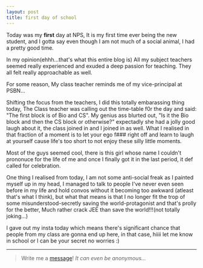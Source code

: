 ```yaml
---
layout: post
title: first day of school
---
```


Today was my **first** day at NPS, It is my first time ever being the new student, and I gotta say even though I am not much of a social animal, I had a pretty good time.

In my opinion(ehhh...that's what this entire blog is) All my subject teachers seemed really experienced and exuded a deep passion for teaching. They all felt really approachable as well.

For some reason, My class teacher reminds me of my vice-principal at PSBN...

Shifting the focus from the teachers, I did this totally embarassing thing today, The Class teacher was calling out the time-table f0r the day and said: "The first block is of Bio and CS". My genius ass blurted out, "Is it the Bio block and then the CS block or otherwise?" expectadly she had a jolly good laugh about it, the class joined in and I joined in as well. What I realised in that fraction of a moment is to let your ego f### right off and learn to laugh at yourself cause life's too short to not enjoy these silly little moments.

Most of the guys seemed cool, there is this girl whose name I couldn't prononuce for the life of me and once I finally got it in the last period, it def called for celebration.

One thing I realised from today, I am not some anti-social freak as I painted myself up in my head, I managed to talk to people I've never even seen before in my life and hold convos without it becoming too awkward (atleast that's what I think), but what that means is that I no longer fit the trop of some misunderstood-secretly saving the world-protagonist and that's prolly for the better, Much rather crack JEE than save the world!!!(not totally joking...)

I gave out my insta today which means there's significant chance that people from my class are gonna end up here, in that case, hiiii let me know in school or I can be your secret no worries :)

---

>Write me a [message](https://jkr1sh.github.io/blog/contact.html)! *It can even be anonymous...*
